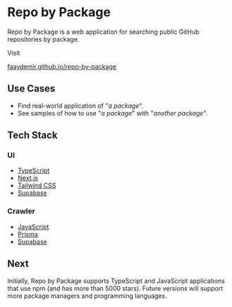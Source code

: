 # Repo by Package
Repo by Package is a web application for searching public GitHub repositories by package.

Visit

[faaydemir.github.io/repo-by-package](https://faaydemir.github.io/repo-by-package)


## Use Cases
- Find real-world application of "*a package*".
- See samples of how to use "*a package*" with "*another package*".


## Tech Stack
### UI
- [TypeScript](https://www.typescriptlang.org/)
- [Next.js](https://nextjs.org/)
- [Tailwind CSS](https://tailwindcss.com/)
- [Supabase](https://supabase.com/)

### Crawler
- [JavaScript](https://www.javascript.com/)
- [Prisma](https://www.prisma.io/)
- [Supabase](https://supabase.com/)



## Next
Initially, Repo by Package supports TypeScript and JavaScript applications that use npm (and has more than 5000 stars). Future versions will support more package managers and programming languages.
